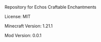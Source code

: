 Repository for Echos Craftable Enchantments

License: MIT

Minecraft Version: 1.21.1

Mod Version: 0.0.1

